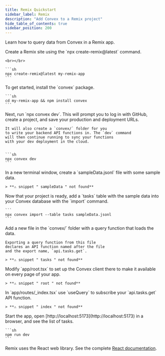 ```yaml
---
title: Remix Quickstart
sidebar_label: Remix
description: "Add Convex to a Remix project"
hide_table_of_contents: true
sidebar_position: 200
---
```






Learn how to query data from Convex in a Remix app.

<StepByStep>
  <Step title="Create a Remix site">
    Create a Remix site using the `npx create-remix@latest` command.

    <br></br>

    ```sh
    npx create-remix@latest my-remix-app
    ```

  </Step>

  <Step title="Install the Convex library">
    To get started, install the `convex` package.

    ```sh
    cd my-remix-app && npm install convex
    ```

  </Step>

  <Step title="Set up a Convex dev deployment">
    Next, run `npx convex dev`. This
    will prompt you to log in with GitHub,
    create a project, and save your production and deployment URLs.

    It will also create a `convex/` folder for you
    to write your backend API functions in. The `dev` command
    will then continue running to sync your functions
    with your dev deployment in the cloud.


    ```sh
    npx convex dev
    ```

  </Step>

  <Step title="Create sample data for your database">
    In a new terminal window, create a `sampleData.jsonl`
    file with some sample data.

    > **⚠ snippet " sampleData " not found**

  </Step>

  <Step title="Add the sample data to your database">
    Now that your project is ready, add a `tasks` table
    with the sample data into your Convex database with
    the `import` command.

    ```
    npx convex import --table tasks sampleData.jsonl
    ```

  </Step>

  <Step title="Expose a database query">
    Add a new file <JSDialectFileName name="tasks.ts" /> in the `convex/` folder
    with a query function that loads the data.

    Exporting a query function from this file
    declares an API function named after the file
    and the export name, `api.tasks.get`.

    > **⚠ snippet " tasks " not found**

  </Step>

  <Step title="Wire up the ConvexProvider">
    Modify `app/root.tsx` to set up the Convex client there to make it available on every page of your app.

    > **⚠ snippet " root " not found**

  </Step>

  <Step title="Display the data in your app">
    In `app/routes/_index.tsx` use `useQuery` to subscribe your `api.tasks.get`
    API function.

    > **⚠ snippet " index " not found**

  </Step>

  <Step title="Start the app">
    Start the app, open [http://localhost:5173](http://localhost:5173) in a browser,
    and see the list of tasks.

    ```sh
    npm run dev
    ```

  </Step>

</StepByStep>

Remix uses the React web library. See the complete
[React documentation](/client/react.mdx).
